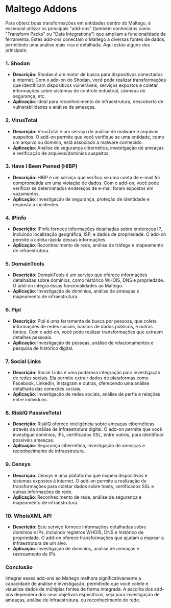 # Maltego Addons

Para obterz boas transformações em entidades dentro do Maltego, é essencial utilizar os principais "add-ons" (também conhecidos como "Transform Packs" ou "Data Integrations") que ampliam a funcionalidade da ferramenta. Estes add-ons conectam o Maltego a diversas fontes de dados, permitindo uma análise mais rica e detalhada. Aqui estão alguns dos principais:

### 1. **Shodan**
   - **Descrição**: Shodan é um motor de busca para dispositivos conectados à internet. Com o add-on do Shodan, você pode realizar transformações que identificam dispositivos vulneráveis, serviços expostos e coletar informações sobre sistemas de controle industrial, câmeras de segurança, etc.
   - **Aplicação**: Ideal para reconhecimento de infraestrutura, descoberta de vulnerabilidades e análise de ameaças.

### 2. **VirusTotal**
   - **Descrição**: VirusTotal é um serviço de análise de malware e arquivos suspeitos. O add-on permite que você verifique se uma entidade, como um arquivo ou domínio, está associado a malware conhecido.
   - **Aplicação**: Análise de segurança cibernética, investigação de ameaças e verificação de arquivos/dominios suspeitos.

### 3. **Have I Been Pwned (HIBP)**
   - **Descrição**: HIBP é um serviço que verifica se uma conta de e-mail foi comprometida em uma violação de dados. Com o add-on, você pode verificar se determinados endereços de e-mail foram expostos em vazamentos.
   - **Aplicação**: Investigação de segurança, proteção de identidade e resposta a incidentes.

### 4. **IPinfo**
   - **Descrição**: IPinfo fornece informações detalhadas sobre endereços IP, incluindo localização geográfica, ISP, e dados de propriedade. O add-on permite a coleta rápida dessas informações.
   - **Aplicação**: Reconhecimento de rede, análise de tráfego e mapeamento de infraestrutura.

### 5. **DomainTools**
   - **Descrição**: DomainTools é um serviço que oferece informações detalhadas sobre domínios, como histórico WHOIS, DNS e propriedade. O add-on integra essas funcionalidades ao Maltego.
   - **Aplicação**: Investigação de domínios, análise de ameaças e mapeamento de infraestrutura.

### 6. **Pipl**
   - **Descrição**: Pipl é uma ferramenta de busca por pessoas, que coleta informações de redes sociais, bancos de dados públicos, e outras fontes. Com o add-on, você pode realizar transformações que extraem detalhes pessoais.
   - **Aplicação**: Investigação de pessoas, análise de relacionamentos e pesquisa de histórico digital.

### 7. **Social Links**
   - **Descrição**: Social Links é uma poderosa integração para investigação de redes sociais. Ela permite extrair dados de plataformas como Facebook, LinkedIn, Instagram e outras, oferecendo uma análise detalhada das conexões sociais.
   - **Aplicação**: Investigação de redes sociais, análise de perfis e relações entre indivíduos.

### 8. **RiskIQ PassiveTotal**
   - **Descrição**: RiskIQ oferece inteligência sobre ameaças cibernéticas através da análise de infraestrutura digital. O add-on permite que você investigue domínios, IPs, certificados SSL, entre outros, para identificar possíveis ameaças.
   - **Aplicação**: Segurança cibernética, investigação de ameaças e reconhecimento de infraestrutura.

### 9. **Censys**
   - **Descrição**: Censys é uma plataforma que mapeia dispositivos e sistemas expostos à internet. O add-on permite a realização de transformações para coletar dados sobre hosts, certificados SSL e outras informações de rede.
   - **Aplicação**: Reconhecimento de rede, análise de segurança e mapeamento de infraestrutura.

### 10. **WhoisXML API**
   - **Descrição**: Este serviço fornece informações detalhadas sobre domínios e IPs, incluindo registros WHOIS, DNS e histórico de propriedade. O add-on oferece transformações que ajudam a mapear a infraestrutura de um alvo.
   - **Aplicação**: Investigação de domínios, análise de ameaças e rastreamento de IPs.

### Conclusão

Integrar esses add-ons ao Maltego melhora significativamente a capacidade de análise e investigação, permitindo que você colete e visualize dados de múltiplas fontes de forma integrada. A escolha dos add-ons dependerá dos seus objetivos específicos, seja para investigação de ameaças, análise de infraestrutura, ou reconhecimento de rede.
